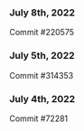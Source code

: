 ### July 8th, 2022

Commit #220575

### July 5th, 2022

Commit #314353


### July 4th, 2022

Commit #72281
